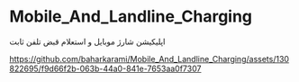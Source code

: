 # Mobile_And_Landline_Charging
اپلیکیشن شارژ موبایل و استعلام قبض تلفن ثابت


https://github.com/baharkarami/Mobile_And_Landline_Charging/assets/130822695/f9d66f2b-063b-44a0-841e-7653aa0f7307

